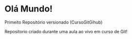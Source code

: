 # Olá Mundo!
 Primeito Repositório versionado (CursoGitGihub)

 Repositorio criado durante uma aula ao vivo em curso de Git!
